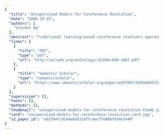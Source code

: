 ```yaml
---
{
  "title": "Unsupervised Models for Coreference Resolution",
  "date": "2008-10-25",
  "authors": [
    "Vincent Ng"
  ],
  "abstract": "Traditional learning-based coreference resolvers operate by training a mention-pair classifier for determining whether two mentions are coreferent or not. Two independent lines of recent research have attempted to improve these mention-pair classifiers, one by learning a mention-ranking model to rank preceding mentions for a given anaphor, and the other by training an entity-mention classifier to determine whether a preceding cluster is coreferent with a given mention. We propose a cluster-ranking approach to coreference resolution that combines the strengths of mention rankers and entity-mention models. We additionally show how our cluster-ranking framework naturally allows discourse-new entity detection to be learned jointly with coreference resolution. Experimental results on the ACE data sets demonstrate its superior performance to competing approaches.",
  "links": [
    {
      "title": "PDF",
      "type": "pdf",
      "url": "http://aclweb.org/anthology//D/D08/D08-1067.pdf"
    },
    {
      "title": "Semantic Scholar",
      "type": "semanticscholar",
      "url": "https://www.semanticscholar.org/paper/ed2f04fc0164e64533affc4acffe80bf934e3440"
    }
  ],
  "supervision": [],
  "tasks": [],
  "methods": [],
  "thumbnail": "unsupervised-models-for-coreference-resolution-thumb.jpg",
  "card": "unsupervised-models-for-coreference-resolution-card.jpg",
  "s2_paper_id": "ed2f04fc0164e64533affc4acffe80bf934e3440"
}
---
```


